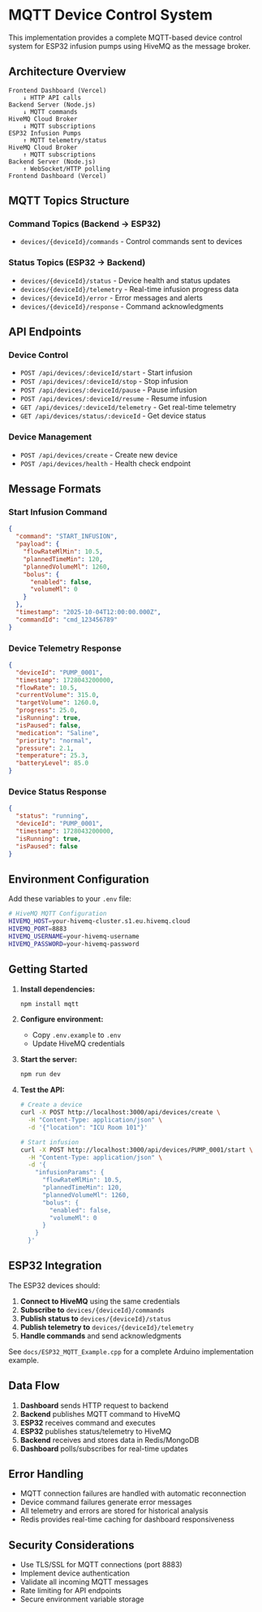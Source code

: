 # MQTT Device Control System

This implementation provides a complete MQTT-based device control system for ESP32 infusion pumps using HiveMQ as the message broker.

## Architecture Overview

```
Frontend Dashboard (Vercel) 
    ↓ HTTP API calls
Backend Server (Node.js)
    ↓ MQTT commands
HiveMQ Cloud Broker
    ↓ MQTT subscriptions  
ESP32 Infusion Pumps
    ↑ MQTT telemetry/status
HiveMQ Cloud Broker
    ↑ MQTT subscriptions
Backend Server (Node.js)
    ↑ WebSocket/HTTP polling
Frontend Dashboard (Vercel)
```

## MQTT Topics Structure

### Command Topics (Backend → ESP32)
- `devices/{deviceId}/commands` - Control commands sent to devices

### Status Topics (ESP32 → Backend)
- `devices/{deviceId}/status` - Device health and status updates
- `devices/{deviceId}/telemetry` - Real-time infusion progress data
- `devices/{deviceId}/error` - Error messages and alerts
- `devices/{deviceId}/response` - Command acknowledgments

## API Endpoints

### Device Control
- `POST /api/devices/:deviceId/start` - Start infusion
- `POST /api/devices/:deviceId/stop` - Stop infusion
- `POST /api/devices/:deviceId/pause` - Pause infusion
- `POST /api/devices/:deviceId/resume` - Resume infusion
- `GET /api/devices/:deviceId/telemetry` - Get real-time telemetry
- `GET /api/devices/status/:deviceId` - Get device status

### Device Management
- `POST /api/devices/create` - Create new device
- `POST /api/devices/health` - Health check endpoint

## Message Formats

### Start Infusion Command
```json
{
  "command": "START_INFUSION",
  "payload": {
    "flowRateMlMin": 10.5,
    "plannedTimeMin": 120,
    "plannedVolumeMl": 1260,
    "bolus": {
      "enabled": false,
      "volumeMl": 0
    }
  },
  "timestamp": "2025-10-04T12:00:00.000Z",
  "commandId": "cmd_123456789"
}
```

### Device Telemetry Response
```json
{
  "deviceId": "PUMP_0001",
  "timestamp": 1728043200000,
  "flowRate": 10.5,
  "currentVolume": 315.0,
  "targetVolume": 1260.0,
  "progress": 25.0,
  "isRunning": true,
  "isPaused": false,
  "medication": "Saline",
  "priority": "normal",
  "pressure": 2.1,
  "temperature": 25.3,
  "batteryLevel": 85.0
}
```

### Device Status Response
```json
{
  "status": "running",
  "deviceId": "PUMP_0001",
  "timestamp": 1728043200000,
  "isRunning": true,
  "isPaused": false
}
```

## Environment Configuration

Add these variables to your `.env` file:

```bash
# HiveMQ MQTT Configuration
HIVEMQ_HOST=your-hivemq-cluster.s1.eu.hivemq.cloud
HIVEMQ_PORT=8883
HIVEMQ_USERNAME=your-hivemq-username
HIVEMQ_PASSWORD=your-hivemq-password
```

## Getting Started

1. **Install dependencies:**
   ```bash
   npm install mqtt
   ```

2. **Configure environment:**
   - Copy `.env.example` to `.env`
   - Update HiveMQ credentials

3. **Start the server:**
   ```bash
   npm run dev
   ```

4. **Test the API:**
   ```bash
   # Create a device
   curl -X POST http://localhost:3000/api/devices/create \
     -H "Content-Type: application/json" \
     -d '{"location": "ICU Room 101"}'

   # Start infusion
   curl -X POST http://localhost:3000/api/devices/PUMP_0001/start \
     -H "Content-Type: application/json" \
     -d '{
       "infusionParams": {
         "flowRateMlMin": 10.5,
         "plannedTimeMin": 120,
         "plannedVolumeMl": 1260,
         "bolus": {
           "enabled": false,
           "volumeMl": 0
         }
       }
     }'
   ```

## ESP32 Integration

The ESP32 devices should:

1. **Connect to HiveMQ** using the same credentials
2. **Subscribe to** `devices/{deviceId}/commands`
3. **Publish status to** `devices/{deviceId}/status`
4. **Publish telemetry to** `devices/{deviceId}/telemetry`
5. **Handle commands** and send acknowledgments

See `docs/ESP32_MQTT_Example.cpp` for a complete Arduino implementation example.

## Data Flow

1. **Dashboard** sends HTTP request to backend
2. **Backend** publishes MQTT command to HiveMQ
3. **ESP32** receives command and executes
4. **ESP32** publishes status/telemetry to HiveMQ
5. **Backend** receives and stores data in Redis/MongoDB
6. **Dashboard** polls/subscribes for real-time updates

## Error Handling

- MQTT connection failures are handled with automatic reconnection
- Device command failures generate error messages
- All telemetry and errors are stored for historical analysis
- Redis provides real-time caching for dashboard responsiveness

## Security Considerations

- Use TLS/SSL for MQTT connections (port 8883)
- Implement device authentication
- Validate all incoming MQTT messages
- Rate limiting for API endpoints
- Secure environment variable storage